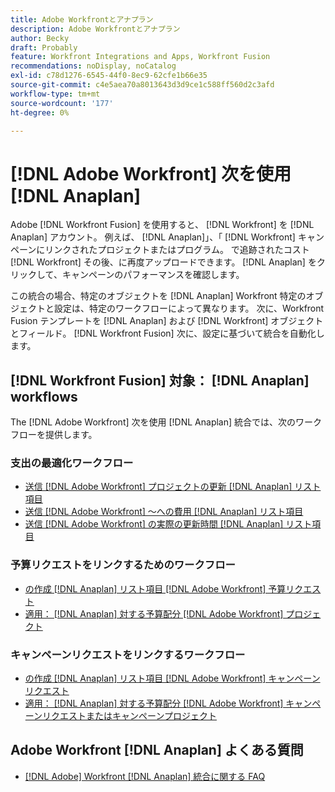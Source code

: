 ```yaml
---
title: Adobe Workfrontとアナプラン
description: Adobe Workfrontとアナプラン
author: Becky
draft: Probably
feature: Workfront Integrations and Apps, Workfront Fusion
recommendations: noDisplay, noCatalog
exl-id: c78d1276-6545-44f0-8ec9-62cfe1b66e35
source-git-commit: c4e5aea70a8013643d3d9ce1c588ff560d2c3afd
workflow-type: tm+mt
source-wordcount: '177'
ht-degree: 0%

---
```


# [!DNL Adobe Workfront] 次を使用 [!DNL Anaplan]

Adobe [!DNL Workfront Fusion] を使用すると、 [!DNL Workfront] を [!DNL Anaplan] アカウント。 例えば、 [!DNL Anaplan]」、「 [!DNL Workfront] キャンペーンにリンクされたプロジェクトまたはプログラム。 で追跡されたコスト [!DNL Workfront] その後、に再度アップロードできます。 [!DNL Anaplan] をクリックして、キャンペーンのパフォーマンスを確認します。

この統合の場合、特定のオブジェクトを [!DNL Anaplan] Workfront 特定のオブジェクトと設定は、特定のワークフローによって異なります。 次に、Workfront Fusion テンプレートを [!DNL Anaplan] および [!DNL Workfront] オブジェクトとフィールド。 [!DNL Workfront Fusion] 次に、設定に基づいて統合を自動化します。

## [!DNL Workfront Fusion] 対象： [!DNL Anaplan] workflows

The [!DNL Adobe Workfront] 次を使用 [!DNL Anaplan] 統合では、次のワークフローを提供します。

### 支出の最適化ワークフロー

* [送信 [!DNL Adobe Workfront] プロジェクトの更新 [!DNL Anaplan] リスト項目](../../workfront-integrations-and-apps/adobe-workfront-with-anaplan/send-workfront-project-updates-to-anaplan-list-item.md)
* [送信 [!DNL Adobe Workfront] ～への費用 [!DNL Anaplan] リスト項目](../../workfront-integrations-and-apps/adobe-workfront-with-anaplan/send-workfront-project-expenses-to-anaplan-list-item.md)
* [送信 [!DNL Adobe Workfront] の実際の更新時間 [!DNL Anaplan] リスト項目](../../workfront-integrations-and-apps/adobe-workfront-with-anaplan/send-workfront-project-actual-hours-updates-to-anaplan-list-item.md)

### 予算リクエストをリンクするためのワークフロー

* [の作成 [!DNL Anaplan] リスト項目 [!DNL Adobe Workfront] 予算リクエスト](../../workfront-integrations-and-apps/adobe-workfront-with-anaplan/create-an-anaplan-list-item-from-a-workfront-budget-request.md)
* [適用： [!DNL Anaplan] 対する予算配分 [!DNL Adobe Workfront] プロジェクト](../../workfront-integrations-and-apps/adobe-workfront-with-anaplan/apply-anaplan-budget-allocation-to-workfront-projects.md)

### キャンペーンリクエストをリンクするワークフロー

* [の作成 [!DNL Anaplan] リスト項目 [!DNL Adobe Workfront] キャンペーンリクエスト](../../workfront-integrations-and-apps/adobe-workfront-with-anaplan/create-an-anaplan-list-item-from-a-workfront-campaign-request.md)
* [適用： [!DNL Anaplan] 対する予算配分 [!DNL Adobe Workfront] キャンペーンリクエストまたはキャンペーンプロジェクト](../../workfront-integrations-and-apps/adobe-workfront-with-anaplan/apply-anaplan-budget-allocation-to-workfront-campaign-requests-and-projects.md)

## Adobe Workfront [!DNL Anaplan] よくある質問

* [[!DNL Adobe] Workfront [!DNL Anaplan] 統合に関する FAQ](../../workfront-integrations-and-apps/adobe-workfront-with-anaplan/anaplan-integration-faq.md)
